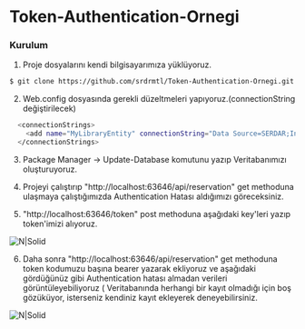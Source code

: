 # Token-Authentication-Ornegi

### Kurulum

1. Proje dosyalarını kendi bilgisayarımıza yüklüyoruz.
```sh
$ git clone https://github.com/srdrmtl/Token-Authentication-Ornegi.git
```

2. Web.config dosyasında gerekli düzeltmeleri yapıyoruz.(connectionString değiştirilecek)

```sh
  <connectionStrings>
    <add name="MyLibraryEntity" connectionString="Data Source=SERDAR;Initial Catalog=Rezervasyon;Integrated Security=SSPI;" providerName="System.Data.SqlClient" />
  </connectionStrings>
```
3. Package Manager -> Update-Database komutunu yazıp Veritabanımızı oluşturuyoruz.

4. Projeyi çalıştırıp "http://localhost:63646/api/reservation" get methoduna ulaşmaya çalıştığımızda Authentication Hatası aldığımızı göreceksiniz.
5. "http://localhost:63646/token" post methoduna aşağıdaki key'leri yazıp token'imizi alıyoruz.

![N|Solid](http://resimag.com/93268fe9ba.png)

6. Daha sonra "http://localhost:63646/api/reservation" get methoduna token kodumuzu başına bearer yazarak ekliyoruz ve aşağıdaki gördüğünüz gibi
Authentication hatası almadan verileri görüntüleyebiliyoruz ( Veritabanında herhangi bir kayıt olmadığı için boş gözüküyor, isterseniz kendiniz kayıt ekleyerek
deneyebilirsiniz.

![N|Solid](http://resimag.com/c5dcd14e7f.png)
